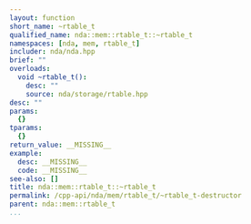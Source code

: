 ```yaml
---
layout: function
short_name: ~rtable_t
qualified_name: nda::mem::rtable_t::~rtable_t
namespaces: [nda, mem, rtable_t]
includer: nda/nda.hpp
brief: ""
overloads:
  void ~rtable_t():
    desc: ""
    source: nda/storage/rtable.hpp
desc: ""
params:
  {}
tparams:
  {}
return_value: __MISSING__
example:
  desc: __MISSING__
  code: __MISSING__
see-also: []
title: nda::mem::rtable_t::~rtable_t
permalink: /cpp-api/nda/mem/rtable_t/~rtable_t-destructor
parent: nda::mem::rtable_t
...
```


